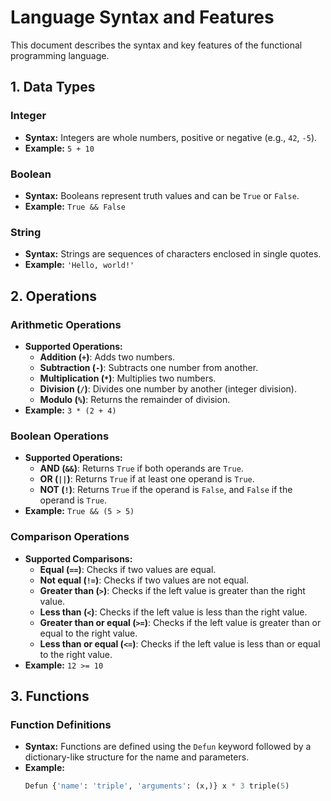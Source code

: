 # Language Syntax and Features

This document describes the syntax and key features of the functional programming language.

## 1. Data Types

### Integer
- **Syntax:** Integers are whole numbers, positive or negative (e.g., `42`, `-5`).
- **Example:** `5 + 10`

### Boolean
- **Syntax:** Booleans represent truth values and can be `True` or `False`.
- **Example:** `True && False`

### String
- **Syntax:** Strings are sequences of characters enclosed in single quotes.
- **Example:** `'Hello, world!'`

## 2. Operations

### Arithmetic Operations
- **Supported Operations:** 
  - **Addition (`+`)**: Adds two numbers.
  - **Subtraction (`-`)**: Subtracts one number from another.
  - **Multiplication (`*`)**: Multiplies two numbers.
  - **Division (`/`)**: Divides one number by another (integer division).
  - **Modulo (`%`)**: Returns the remainder of division.
- **Example:** `3 * (2 + 4)`

### Boolean Operations
- **Supported Operations:**
  - **AND (`&&`)**: Returns `True` if both operands are `True`.
  - **OR (`||`)**: Returns `True` if at least one operand is `True`.
  - **NOT (`!`)**: Returns `True` if the operand is `False`, and `False` if the operand is `True`.
- **Example:** `True && (5 > 5)`

### Comparison Operations
- **Supported Comparisons:**
  - **Equal (`==`)**: Checks if two values are equal.
  - **Not equal (`!=`)**: Checks if two values are not equal.
  - **Greater than (`>`)**: Checks if the left value is greater than the right value.
  - **Less than (`<`)**: Checks if the left value is less than the right value.
  - **Greater than or equal (`>=`)**: Checks if the left value is greater than or equal to the right value.
  - **Less than or equal (`<=`)**: Checks if the left value is less than or equal to the right value.
- **Example:** `12 >= 10`

## 3. Functions

### Function Definitions
- **Syntax:** Functions are defined using the `Defun` keyword followed by a dictionary-like structure for the name and parameters.
- **Example:** 
  ```python
  Defun {'name': 'triple', 'arguments': (x,)} x * 3 triple(5)
